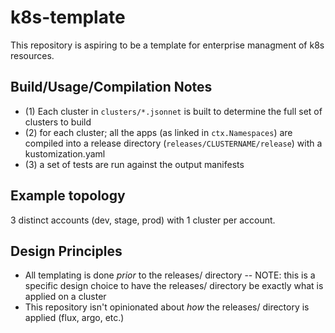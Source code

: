 # k8s-template

This repository is aspiring to be a template for enterprise managment of k8s resources.


## Build/Usage/Compilation Notes

- (1) Each cluster in `clusters/*.jsonnet` is built to determine the full set of clusters to build
- (2) for each cluster; all the apps (as linked in `ctx.Namespaces`) are compiled into a release directory (`releases/CLUSTERNAME/release`) with a kustomization.yaml
- (3) a set of tests are run against the output manifests

## Example topology

3 distinct accounts (dev, stage, prod) with 1 cluster per account.

## Design Principles

- All templating is done *prior* to the releases/ directory
	-- NOTE: this is a specific design choice to have the releases/ directory be exactly what is applied on a cluster
- This repository isn't opinionated about *how* the releases/ directory is applied (flux, argo, etc.)
